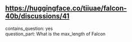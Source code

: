 ## https://huggingface.co/tiiuae/falcon-40b/discussions/41

contains_question: yes  
question_part: What is the max_length of Falcon
